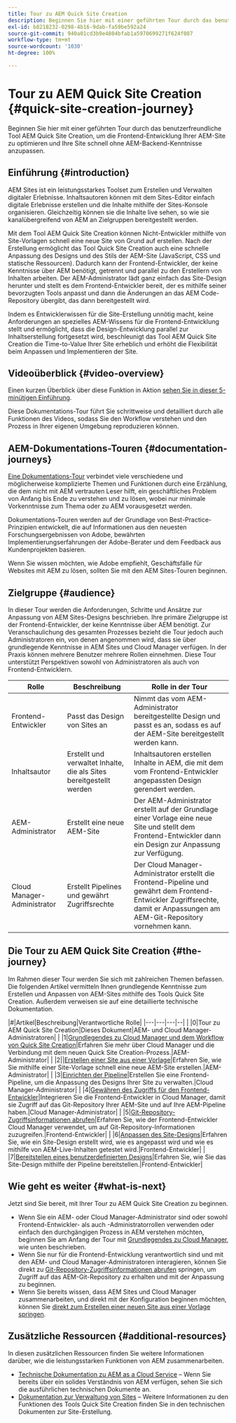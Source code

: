 ```yaml
---
title: Tour zu AEM Quick Site Creation
description: Beginnen Sie hier mit einer geführten Tour durch das benutzerfreundliche Tool AEM Quick Site Creation, um die Frontend-Entwicklung Ihrer AEM-Site zu optimieren und Ihre Site schnell ohne AEM-Backend-Kenntnisse anzupassen.
exl-id: b8218232-0298-4b16-9dab-fa59be592a24
source-git-commit: 940a01cd3b9e4804bfab1a5970699271f624f087
workflow-type: tm+mt
source-wordcount: '1030'
ht-degree: 100%

---
```


# Tour zu AEM Quick Site Creation {#quick-site-creation-journey}

Beginnen Sie hier mit einer geführten Tour durch das benutzerfreundliche Tool AEM Quick Site Creation, um die Frontend-Entwicklung Ihrer AEM-Site zu optimieren und Ihre Site schnell ohne AEM-Backend-Kenntnisse anzupassen.

## Einführung {#introduction}

AEM Sites ist ein leistungsstarkes Toolset zum Erstellen und Verwalten digitaler Erlebnisse. Inhaltsautoren können mit dem Sites-Editor einfach digitale Erlebnisse erstellen und die Inhalte mithilfe der Sites-Konsole organisieren. Gleichzeitig können sie die Inhalte live sehen, so wie sie kanalübergreifend von AEM an Zielgruppen bereitgestellt werden.

Mit dem Tool AEM Quick Site Creation können Nicht-Entwickler mithilfe von Site-Vorlagen schnell eine neue Site von Grund auf erstellen. Nach der Erstellung ermöglicht das Tool Quick Site Creation auch eine schnelle Anpassung des Designs und des Stils der AEM-Site (JavaScript, CSS und statische Ressourcen). Dadurch kann der Frontend-Entwickler, der keine Kenntnisse über AEM benötigt, getrennt und parallel zu den Erstellern von Inhalten arbeiten. Der AEM-Administrator lädt ganz einfach das Site-Design herunter und stellt es dem Frontend-Entwickler bereit, der es mithilfe seiner bevorzugten Tools anpasst und dann die Änderungen an das AEM Code-Repository übergibt, das dann bereitgestellt wird.

Indem es Entwicklerwissen für die Site-Erstellung unnötig macht, keine Anforderungen an spezielles AEM-Wissens für die Frontend-Entwicklung stellt und ermöglicht, dass die Design-Entwicklung parallel zur Inhaltserstellung fortgesetzt wird, beschleunigt das Tool AEM Quick Site Creation die Time-to-Value Ihrer Site erheblich und erhöht die Flexibilität beim Anpassen und Implementieren der Site.

## Videoüberblick {#video-overview}

Einen kurzen Überblick über diese Funktion in Aktion [sehen Sie in dieser 5-minütigen Einführung](https://www.youtube.com/watch?v=NQeQ1jZ7ZBw).

Diese Dokumentations-Tour führt Sie schrittweise und detailliert durch alle Funktionen des Videos, sodass Sie den Workflow verstehen und den Prozess in Ihrer eigenen Umgebung reproduzieren können.

## AEM-Dokumentations-Touren {#documentation-journeys}

[Eine Dokumentations-Tour](/help/journey-documentation/documentation-journeys.md) verbindet viele verschiedene und möglicherweise komplizierte Themen und Funktionen durch eine Erzählung, die dem nicht mit AEM vertrauten Leser hilft, ein geschäftliches Problem von Anfang bis Ende zu verstehen und zu lösen, wobei nur minimale Vorkenntnisse zum Thema oder zu AEM vorausgesetzt werden.

Dokumentations-Touren werden auf der Grundlage von Best-Practice-Prinzipien entwickelt, die auf Informationen aus den neuesten Forschungsergebnissen von Adobe, bewährten Implementierungserfahrungen der Adobe-Berater und dem Feedback aus Kundenprojekten basieren.

Wenn Sie wissen möchten, wie Adobe empfiehlt, Geschäftsfälle für Websites mit AEM zu lösen, sollten Sie mit den AEM Sites-Touren beginnen.

## Zielgruppe {#audience}

In dieser Tour werden die Anforderungen, Schritte und Ansätze zur Anpassung von AEM Sites-Designs beschrieben. Ihre primäre Zielgruppe ist der Frontend-Entwickler, der keine Kenntnisse über AEM benötigt. Zur Veranschaulichung des gesamten Prozesses bezieht die Tour jedoch auch Administratoren ein, von denen angenommen wird, dass sie über grundlegende Kenntnisse in AEM Sites und Cloud Manager verfügen. In der Praxis können mehrere Benutzer mehrere Rollen einnehmen. Diese Tour unterstützt Perspektiven sowohl von Administratoren als auch von Frontend-Entwicklern.

| Rolle | Beschreibung | Rolle in der Tour |
|---|---|---|
| Frontend-Entwickler | Passt das Design von Sites an | Nimmt das vom AEM-Administrator bereitgestellte Design und passt es an, sodass es auf der AEM-Site bereitgestellt werden kann. |
| Inhaltsautor | Erstellt und verwaltet Inhalte, die als Sites bereitgestellt werden | Inhaltsautoren erstellen Inhalte in AEM, die mit dem vom Frontend-Entwickler angepassten Design gerendert werden. |
| AEM-Administrator | Erstellt eine neue AEM-Site | Der AEM-Administrator erstellt auf der Grundlage einer Vorlage eine neue Site und stellt dem Frontend-Entwickler dann ein Design zur Anpassung zur Verfügung. |
| Cloud Manager-Administrator | Erstellt Pipelines und gewährt Zugriffsrechte | Der Cloud Manager-Administrator erstellt die Frontend-Pipeline und gewährt dem Frontend-Entwickler Zugriffsrechte, damit er Anpassungen am AEM-Git-Repository vornehmen kann. |

## Die Tour zu AEM Quick Site Creation {#the-journey}

Im Rahmen dieser Tour werden Sie sich mit zahlreichen Themen befassen. Die folgenden Artikel vermitteln Ihnen grundlegende Kenntnisse zum Erstellen und Anpassen von AEM-Sites mithilfe des Tools Quick Site Creation. Außerdem verweisen sie auf eine detaillierte technische Dokumentation.

|#|Artikel|Beschreibung|Verantwortliche Rolle|
|---|---|---|--| |
|0|Tour zu AEM Quick Site Creation|Dieses Dokument|AEM- und Cloud Manager-Administratoren| |
|1|[Grundlegendes zu Cloud Manager und dem Workflow von Quick Site Creation](cloud-manager.md)|Erfahren Sie mehr über Cloud Manager und die Verbindung mit dem neuen Quick Site Creation-Prozess.|AEM-Administrator| |
|2||[Erstellen einer Site aus einer Vorlage](create-site.md)|Erfahren Sie, wie Sie mithilfe einer Site-Vorlage schnell eine neue AEM-Site erstellen.|AEM-Administrator| |
|3|[Einrichten der Pipeline](pipeline-setup.md)|Erstellen Sie eine Frontend-Pipeline, um die Anpassung des Designs Ihrer Site zu verwalten.|Cloud Manager-Administrator| |
|4|[Gewähren des Zugriffs für den Frontend-Entwickler](grant-access.md)|Integrieren Sie die Frontend-Entwickler in Cloud Manager, damit sie Zugriff auf das Git-Repository Ihrer AEM-Site und auf Ihre AEM-Pipeline haben.|Cloud Manager-Administrator| |
|5|[Git-Repository-Zugriffsinformationen abrufen](retrieve-access.md)|Erfahren Sie, wie der Frontend-Entwickler Cloud Manager verwendet, um auf Git-Repository-Informationen zuzugreifen.|Frontend-Entwickler| |
|6|[Anpassen des Site-Designs](customize-theme.md)|Erfahren Sie, wie ein Site-Design erstellt wird, wie es angepasst wird und wie es mithilfe von AEM-Live-Inhalten getestet wird.|Frontend-Entwickler| |
|7|[Bereitstellen eines benutzerdefinierten Designs](deploy-theme.md)|Erfahren Sie, wie Sie das Site-Design mithilfe der Pipeline bereitstellen.|Frontend-Entwickler|

## Wie geht es weiter {#what-is-next}

Jetzt sind Sie bereit, mit Ihrer Tour zu AEM Quick Site Creation zu beginnen.

* Wenn Sie ein AEM- oder Cloud Manager-Administrator sind oder sowohl Frontend-Entwickler- als auch -Administratorrollen verwenden oder einfach den durchgängigen Prozess in AEM verstehen möchten, beginnen Sie am Anfang der Tour mit [Grundlegendes zu Cloud Manager](cloud-manager.md), wie unten beschrieben.
* Wenn Sie nur für die Frontend-Entwicklung verantwortlich sind und mit den AEM- und Cloud Manager-Administratoren interagieren, können Sie direkt zu [Git-Repository-Zugriffsinformationen abrufen](retrieve-access.md) springen, um Zugriff auf das AEM-Git-Repository zu erhalten und mit der Anpassung zu beginnen.
* Wenn Sie bereits wissen, dass AEM Sites und Cloud Manager zusammenarbeiten, und direkt mit der Konfiguration beginnen möchten, können Sie [direkt zum Erstellen einer neuen Site aus einer Vorlage springen](create-site.md).

## Zusätzliche Ressourcen {#additional-resources}

In diesen zusätzlichen Ressourcen finden Sie weitere Informationen darüber, wie die leistungsstarken Funktionen von AEM zusammenarbeiten.

* [Technische Dokumentation zu AEM as a Cloud Service](https://experienceleague.adobe.com/docs/experience-manager-cloud-service.html?lang=de) – Wenn Sie bereits über ein solides Verständnis von AEM verfügen, sehen Sie sich die ausführlichen technischen Dokumente an.
* [Dokumentation zur Verwaltung von Sites](/help/sites-cloud/administering/site-creation/create-site.md) – Weitere Informationen zu den Funktionen des Tools Quick Site Creation finden Sie in den technischen Dokumenten zur Site-Erstellung.
